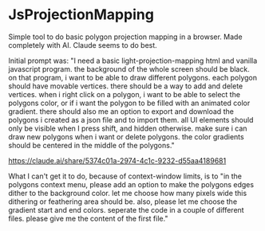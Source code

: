 # JsProjectionMapping
Simple tool to do basic polygon projection mapping in a browser. Made completely with AI. Claude seems to do best.

Initial prompt was:
"I need a basic light-projection-mapping html and vanilla javascript program. the background of the whole screen should be black. on that program, i want to be able to draw different polygons. each polygon should have movable vertices. there should be a way to add and delete vertices. when i right click on a polygon, i want to be able to select the polygons color, or if i want the polygon to be filled with an animated color gradient. there should also me an option to export and download the polygons i created as a json file and to import them. all UI elements should only be visible when I press shift, and hidden otherwise. make sure i can draw new polygons when i want or delete polygons. the color gradients should be centered in the middle of the polygons."

https://claude.ai/share/5374c01a-2974-4c1c-9232-d55aa4189681

What I can't get it to do, because of context-window limits, is to 
"in the polygons context menu, please add an option to make the polygons edges dither to the background color. let me choose how many pixels wide this dithering or feathering area should be.
also, please let me choose the gradient start and end colors. 
seperate the code in a couple of different files. please give me the content of the first file."
